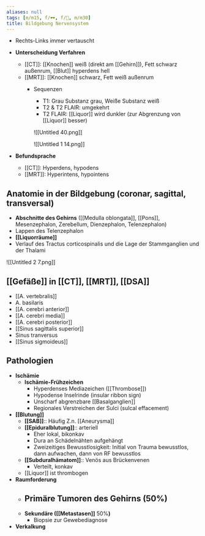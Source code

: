 ```yaml
---
aliases: null
tags: [m/m15, f/🕶️, f/🧠, m/m30]
title: Bildgebung Nervensystem
---
```


- Rechts-Links immer vertauscht
- **Unterscheidung Verfahren**
    - [[CT]]: [[Knochen]] weiß (direkt am [[Gehirn]]), Fett schwarz außenrum, [[Blut]] hyperdens hell
    - [[MRT]]: [[Knochen]] schwarz, Fett weiß außenrum
        - Sequenzen
            - T1: Grau Substanz grau, Weiße Substanz weiß
            - T2 & T2 FLAIR: umgekehrt
            - T2 FLAIR: [[Liquor]] wird dunkler (zur Abgrenzung von [[Liquor]] besser)

            ![[Untitled 40.png]]

            ![[Untitled 1 14.png]]

- **Befundsprache**
    - [[CT]]: Hyperdens, hypodens
    - [[MRT]]: Hyperintens, hypointens

## Anatomie in der Bildgebung (coronar, sagittal, transversal)

- **Abschnitte des Gehirns** ([[Medulla oblongata]], [[Pons]], Mesenzephalon, Zerebellum, Dienzephalon, Telenzephalon)
- Lappen des Telenzephalon
- **[[Liquorräume]]**
- Verlauf des Tractus corticospinalis und die Lage der Stammganglien und der Thalami

![[Untitled 2 7.png]]

## [[Gefäße]] in [[CT]], [[MRT]], [[DSA]]

- [[A. vertebralis]]
- A. basilaris
- [[A. cerebri anterior]]
- [[A. cerebri media]]
- [[A. cerebri posterior]]
- [[Sinus sagittalis superior]]
- Sinus tranversus
- [[Sinus sigmoideus]]

## Pathologien

- **Ischämie**
    - **Ischämie-Frühzeichen**
        - Hyperdenses Mediazeichen ([[Thrombose]])
        - Hypodense Inselrinde (insular ribbon sign)
        - Unscharf abgrenzbare [[Basalganglien]]
        - Regionales Verstreichen der Sulci (sulcal effacement)
- **[[Blutung]]**
    - **[[SAB]]**:: Häufig Z.n. [[Aneurysma]]
    - **[[Epiduralblutung]]**:: arteriell
        - Eher lokal, bikonkav
        - Dura an Schädelnähten aufgehängt
        - Zweizeitiges Bewusstlosigkeit: Initial von Trauma bewusstlos, dann aufwachen, dann von RF bewusstlos
    - **[[Subduralhämatom]]**:: Venös aus Brückenvenen
        - Verteilt, konkav
    - [[Liquor]] ist thrombogen
- **Raumforderung**
    - **Primäre Tumoren des Gehirns** (50%)
        - 
    - **Sekundäre ([[Metastasen]]** 50%**)**
        - Biopsie zur Gewebediagnose
- **Verkalkung**





